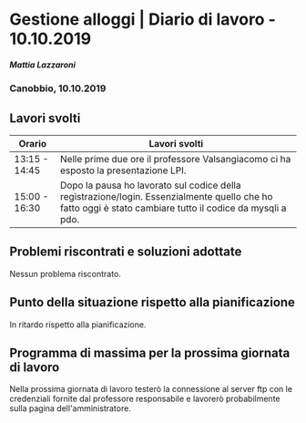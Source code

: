 # Gestione alloggi | Diario di lavoro - 10.10.2019

##### Mattia Lazzaroni

### Canobbio, 10.10.2019

## Lavori svolti

| Orario        | Lavori svolti   |
| ------------- | --------------- |
| 13:15 - 14:45 | Nelle prime due ore il professore Valsangiacomo ci ha esposto la presentazione LPI. |
| 15:00 - 16:30 | Dopo la pausa ho lavorato sul codice della registrazione/login. Essenzialmente quello che ho fatto oggi è stato cambiare tutto il codice da mysqli a pdo. |


## Problemi riscontrati e soluzioni adottate
Nessun problema riscontrato.

## Punto della situazione rispetto alla pianificazione
In ritardo rispetto alla pianificazione.

## Programma di massima per la prossima giornata di lavoro
Nella prossima giornata di lavoro testerò la connessione al server ftp con le credenziali fornite dal professore responsabile e lavorerò probabilmente sulla pagina dell'amministratore. 
